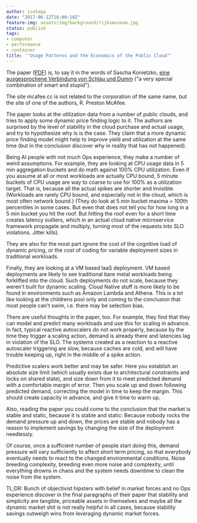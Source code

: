 ```yaml
---
author: isotopp
date: "2017-06-12T16:00:10Z"
feature-img: assets/img/background/rijksmuseum.jpg
status: publish
tags:
- computer
- performance
- container
title: '"Usage Patterns and the Economics of the Public Cloud"'
---
```

The paper ([PDF](http://vita.mcafee.cc/PDF/EconPublicCloud.pdf))
is, to say it in the words of Sascha Konietzko, [eine
ausgesprochene Verbindung von Schlau und
Dumm](https://www.youtube.com/watch?v=hVgBp5Yu7_w,) ("a very
special combination of smart and stupid").

The site mcafee.cc is not related to the corporation of the same
name, but the site of one of the authors, R. Preston McAfee. 

The paper looks at the utilization data from a number of public
clouds, and tries to apply some dynamic price finding logic to
it. The authors are surprised by the level of stability in the
cloud purchase and actual usage, and try to hypothesize why is
is the case. They claim that a more dynamic price finding model
might help to improve yield and utilization at the same time
(but in the conclusion discover why in reality that has not
happened).

Being AI people with not much Ops experience, they make a number
of weird assumptions. For example, they are looking at CPU usage
data in 5 min aggregation buckets and do math against 100% CPU
utilization. Even if you assume at all or most workloads are
actually CPU bound, 5 minute buckets of CPU usage are way to
coarse to use for 100% as a utilization target. That is, because
all the actual spikes are shorter and invisible. (Workloads are
rarely CPU bound, and especially not in the cloud, which is most
often network bound.) (They do look at 5 min bucket maxima =
100th percentiles in some cases. But even that does not tell you
for how long in a 5 min bucket you hit the roof. But hitting the
roof even for a short time creates latency outliers, which in an
actual cloud native microservice framework propagate and
multiply, turning most of the requests into SLO violations.
Jitter kills).

They are also for the most part ignore the cost of the cognitive
load of dynamic pricing, or the cost of coding for variable
deployment sizes in traditional workloads.

Finally, they are looking at a VM based IaaS deployment. VM
based deployments are likely to see traditional bare metal
workloads being forklifted into the cloud. Such deployments do
not scale, because they weren't built for dynamic scaling.
Cloud Native stuff is more likely to be found in environments
such as Amazon Lambda and Athena. This is a lot like looking at
the childrens pool only and coming to the conclusion that most
people can't swim, i.e. there may be selection bias.

There are useful thoughts in the paper, too. For example, they
find that they can model and predict many workloads and use this
for scaling in advance. In fact, typical reactive autoscalers do
not work properly, because by the time they trigger a scaling
action, demand is already there and latencies lag in violation
of the SLO. The systems created as a reaction to a reactive
autoscaler triggering are slow, because caches are cold, and
will have trouble keeping up, right in the middle of a spike
action.

Predictive scalers work better and may be safer. Here you
establish an absolute size limit (which usually exists due to
architectural constraints and locks on shared state), and size
down from it to meet predicted demand with a comfortable margin
of error. Then you scale up and down following predicted demand,
correcting the model in time to keep the margin. This should
create capacity in advance, and give it time to warm up.

Also, reading the paper you could come to the conclusion that
the market is stable and static, because it is stable and
static: Because nobody rocks the demand pressure up and down,
the prices are stable and nobody has a reason to implement
savings by changing the size of the deployment needlessly.

Of course, once a sufficient number of people start doing this,
demand pressure will vary sufficiently to affect short term
pricing, so that everybody eventually needs to react to the
changed environmental conditions. Noise breeding complexity,
breeding even more noise and complexity, until everything drowns
in chaos and the system needs downtime to clean the noise from
the system.

TL;DR: Bunch of objectivist hipsters with belief in market
forces and no Ops experience discover in the final paragraphs of
their paper that stability and simplicity are tangible,
priceable assets in themselves and maybe all the dynamic market
shit is not really helpful in all cases, because stability
savings outweigh wins from leveraging dynamic market forces.
